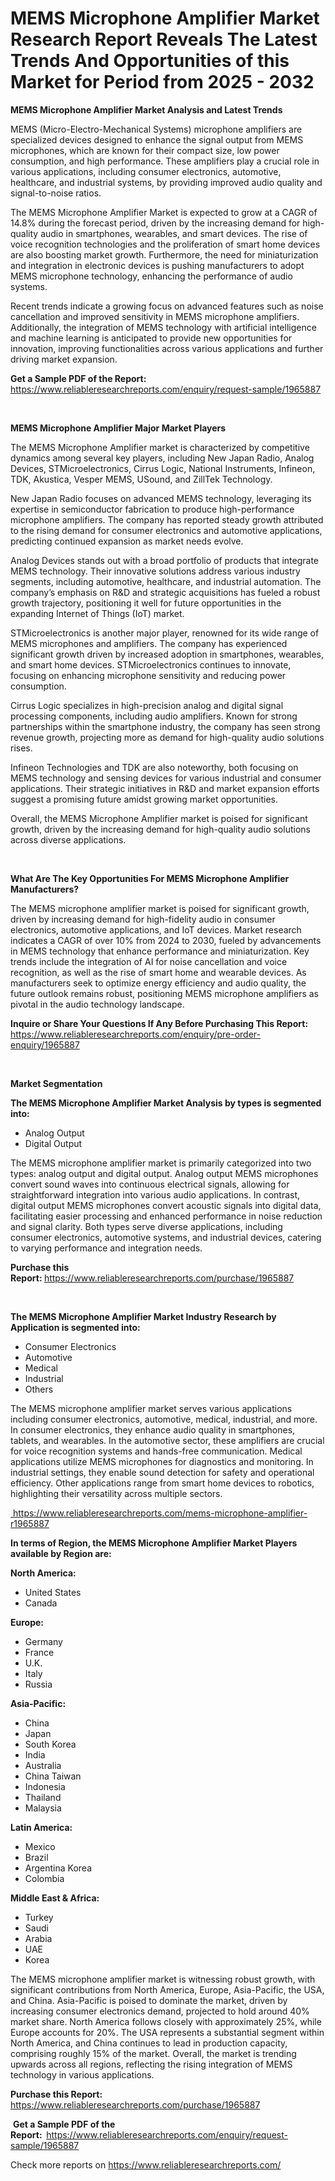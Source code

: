<p><h1>MEMS Microphone Amplifier Market Research Report Reveals The Latest Trends And Opportunities of this Market for Period from 2025 - 2032</h1></p><p><strong>MEMS Microphone Amplifier Market Analysis and Latest Trends</strong></p>
<p><p>MEMS (Micro-Electro-Mechanical Systems) microphone amplifiers are specialized devices designed to enhance the signal output from MEMS microphones, which are known for their compact size, low power consumption, and high performance. These amplifiers play a crucial role in various applications, including consumer electronics, automotive, healthcare, and industrial systems, by providing improved audio quality and signal-to-noise ratios.</p><p>The MEMS Microphone Amplifier Market is expected to grow at a CAGR of 14.8% during the forecast period, driven by the increasing demand for high-quality audio in smartphones, wearables, and smart devices. The rise of voice recognition technologies and the proliferation of smart home devices are also boosting market growth. Furthermore, the need for miniaturization and integration in electronic devices is pushing manufacturers to adopt MEMS microphone technology, enhancing the performance of audio systems.</p><p>Recent trends indicate a growing focus on advanced features such as noise cancellation and improved sensitivity in MEMS microphone amplifiers. Additionally, the integration of MEMS technology with artificial intelligence and machine learning is anticipated to provide new opportunities for innovation, improving functionalities across various applications and further driving market expansion.</p></p>
<p><strong>Get a Sample PDF of the Report:&nbsp;</strong> <a href="https://www.reliableresearchreports.com/enquiry/request-sample/1965887?utm_campaign=3110&utm_medium=2&utm_source=Github&utm_content=ia&utm_term=06042025&utm_id=mems-microphone-amplifier">https://www.reliableresearchreports.com/enquiry/request-sample/1965887</a></p>
<p>&nbsp;</p>
<p><strong>MEMS Microphone Amplifier Major Market Players</strong></p>
<p><p>The MEMS Microphone Amplifier market is characterized by competitive dynamics among several key players, including New Japan Radio, Analog Devices, STMicroelectronics, Cirrus Logic, National Instruments, Infineon, TDK, Akustica, Vesper MEMS, USound, and ZillTek Technology. </p><p>New Japan Radio focuses on advanced MEMS technology, leveraging its expertise in semiconductor fabrication to produce high-performance microphone amplifiers. The company has reported steady growth attributed to the rising demand for consumer electronics and automotive applications, predicting continued expansion as market needs evolve.</p><p>Analog Devices stands out with a broad portfolio of products that integrate MEMS technology. Their innovative solutions address various industry segments, including automotive, healthcare, and industrial automation. The company’s emphasis on R&D and strategic acquisitions has fueled a robust growth trajectory, positioning it well for future opportunities in the expanding Internet of Things (IoT) market.</p><p>STMicroelectronics is another major player, renowned for its wide range of MEMS microphones and amplifiers. The company has experienced significant growth driven by increased adoption in smartphones, wearables, and smart home devices. STMicroelectronics continues to innovate, focusing on enhancing microphone sensitivity and reducing power consumption.</p><p>Cirrus Logic specializes in high-precision analog and digital signal processing components, including audio amplifiers. Known for strong partnerships within the smartphone industry, the company has seen strong revenue growth, projecting more as demand for high-quality audio solutions rises.</p><p>Infineon Technologies and TDK are also noteworthy, both focusing on MEMS technology and sensing devices for various industrial and consumer applications. Their strategic initiatives in R&D and market expansion efforts suggest a promising future amidst growing market opportunities.</p><p>Overall, the MEMS Microphone Amplifier market is poised for significant growth, driven by the increasing demand for high-quality audio solutions across diverse applications.</p></p>
<p>&nbsp;</p>
<p><strong>What Are The Key Opportunities For MEMS Microphone Amplifier Manufacturers?</strong></p>
<p><p>The MEMS microphone amplifier market is poised for significant growth, driven by increasing demand for high-fidelity audio in consumer electronics, automotive applications, and IoT devices. Market research indicates a CAGR of over 10% from 2024 to 2030, fueled by advancements in MEMS technology that enhance performance and miniaturization. Key trends include the integration of AI for noise cancellation and voice recognition, as well as the rise of smart home and wearable devices. As manufacturers seek to optimize energy efficiency and audio quality, the future outlook remains robust, positioning MEMS microphone amplifiers as pivotal in the audio technology landscape.</p></p>
<p><strong>Inquire or Share Your Questions If Any Before Purchasing This Report:</strong> <a href="https://www.reliableresearchreports.com/enquiry/pre-order-enquiry/1965887?utm_campaign=3110&utm_medium=2&utm_source=Github&utm_content=ia&utm_term=06042025&utm_id=mems-microphone-amplifier">https://www.reliableresearchreports.com/enquiry/pre-order-enquiry/1965887</a></p>
<p>&nbsp;</p>
<p><strong>Market Segmentation</strong></p>
<p><strong>The MEMS Microphone Amplifier Market Analysis by types is segmented into:</strong></p>
<p><ul><li>Analog Output</li><li>Digital Output</li></ul></p>
<p><p>The MEMS microphone amplifier market is primarily categorized into two types: analog output and digital output. Analog output MEMS microphones convert sound waves into continuous electrical signals, allowing for straightforward integration into various audio applications. In contrast, digital output MEMS microphones convert acoustic signals into digital data, facilitating easier processing and enhanced performance in noise reduction and signal clarity. Both types serve diverse applications, including consumer electronics, automotive systems, and industrial devices, catering to varying performance and integration needs.</p></p>
<p><strong>Purchase this Report:&nbsp;</strong><a href="https://www.reliableresearchreports.com/purchase/1965887?utm_campaign=3110&utm_medium=2&utm_source=Github&utm_content=ia&utm_term=06042025&utm_id=mems-microphone-amplifier">https://www.reliableresearchreports.com/purchase/1965887</a></p>
<p>&nbsp;</p>
<p><strong>The MEMS Microphone Amplifier Market Industry Research by Application is segmented into:</strong></p>
<p><ul><li>Consumer Electronics</li><li>Automotive</li><li>Medical</li><li>Industrial</li><li>Others</li></ul></p>
<p><p>The MEMS microphone amplifier market serves various applications including consumer electronics, automotive, medical, industrial, and more. In consumer electronics, they enhance audio quality in smartphones, tablets, and wearables. In the automotive sector, these amplifiers are crucial for voice recognition systems and hands-free communication. Medical applications utilize MEMS microphones for diagnostics and monitoring. In industrial settings, they enable sound detection for safety and operational efficiency. Other applications range from smart home devices to robotics, highlighting their versatility across multiple sectors.</p></p>
<p><a href="https://www.reliableresearchreports.com/mems-microphone-amplifier-r1965887?utm_campaign=3110&utm_medium=2&utm_source=Github&utm_content=ia&utm_term=06042025&utm_id=mems-microphone-amplifier">&nbsp;https://www.reliableresearchreports.com/mems-microphone-amplifier-r1965887</a></p>
<p><strong>In terms of Region, the MEMS Microphone Amplifier Market Players available by Region are:</strong></p>
<p>
    <p> <strong> North America: </strong>
        <ul>
            <li>United States</li>
            <li>Canada</li>
        </ul>
        </p> 
    <p> <strong> Europe: </strong>
        <ul>
            <li>Germany</li>
            <li>France</li>
            <li>U.K.</li>
            <li>Italy</li>
            <li>Russia</li>
        </ul>
        </p> 
    <p> <strong> Asia-Pacific: </strong>
        <ul>
            <li>China</li>
            <li>Japan</li>
            <li>South Korea</li>
            <li>India</li>
            <li>Australia</li>
            <li>China Taiwan</li>
            <li>Indonesia</li>
            <li>Thailand</li>
            <li>Malaysia</li>
        </ul>
        </p> 
    <p> <strong> Latin America: </strong>
        <ul>
            <li>Mexico</li>
            <li>Brazil</li>
            <li>Argentina Korea</li>
            <li>Colombia</li>
        </ul>
        </p> 
    <p> <strong> Middle East & Africa: </strong>
        <ul>
            <li>Turkey</li>
            <li>Saudi</li>
            <li>Arabia</li>
            <li>UAE</li>
            <li>Korea</li>
        </ul>
    </p>
    </p>
<p><p>The MEMS microphone amplifier market is witnessing robust growth, with significant contributions from North America, Europe, Asia-Pacific, the USA, and China. Asia-Pacific is poised to dominate the market, driven by increasing consumer electronics demand, projected to hold around 40% market share. North America follows closely with approximately 25%, while Europe accounts for 20%. The USA represents a substantial segment within North America, and China continues to lead in production capacity, comprising roughly 15% of the market. Overall, the market is trending upwards across all regions, reflecting the rising integration of MEMS technology in various applications.</p></p>
<p><strong>Purchase this Report: </strong><a href="https://www.reliableresearchreports.com/purchase/1965887?utm_campaign=3110&utm_medium=2&utm_source=Github&utm_content=ia&utm_term=06042025&utm_id=mems-microphone-amplifier">https://www.reliableresearchreports.com/purchase/1965887</a></p>
<p>&nbsp;<strong>Get a Sample PDF of the Report:&nbsp;&nbsp;</strong><a href="https://www.reliableresearchreports.com/enquiry/request-sample/1965887?utm_campaign=3110&utm_medium=2&utm_source=Github&utm_content=ia&utm_term=06042025&utm_id=mems-microphone-amplifier">https://www.reliableresearchreports.com/enquiry/request-sample/1965887</a></p>
<p><strong></strong></p>
<p>Check more reports on <a href="https://www.reliableresearchreports.com/?utm_campaign=3110&utm_medium=2&utm_source=Github&utm_content=ia&utm_term=06042025&utm_id=mems-microphone-amplifier">https://www.reliableresearchreports.com/</a></p>